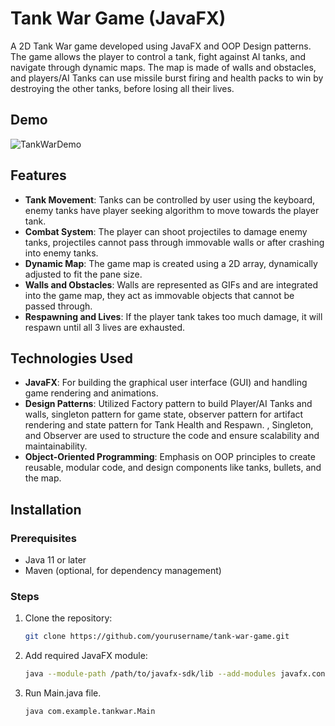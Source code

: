 # Tank War Game (JavaFX)

A 2D Tank War game developed using JavaFX and OOP Design patterns. The game allows the player to control a tank, fight against AI tanks, and navigate through dynamic maps. The map is made of walls and obstacles, and players/AI Tanks can use missile burst firing and health packs to win by destroying the other tanks, before losing all their lives.

## Demo
![TankWarDemo](https://github.com/user-attachments/assets/502b01af-92ac-439d-a2e9-fbee08665359)

## Features

- **Tank Movement**: Tanks can be controlled by user using the keyboard, enemy tanks have player seeking algorithm to move towards the player tank.
- **Combat System**: The player can shoot projectiles to damage enemy tanks, projectiles cannot pass through immovable walls or after crashing into enemy tanks.
- **Dynamic Map**: The game map is created using a 2D array, dynamically adjusted to fit the pane size.
- **Walls and Obstacles**: Walls are represented as GIFs and are integrated into the game map, they act as immovable objects that cannot be passed through.
- **Respawning and Lives**: If the player tank takes too much damage, it will respawn until all 3 lives are exhausted.

## Technologies Used

- **JavaFX**: For building the graphical user interface (GUI) and handling game rendering and animations.
- **Design Patterns**: Utilized Factory pattern to build Player/AI Tanks and walls, singleton pattern for game state, observer pattern for artifact rendering and state pattern for Tank Health and Respawn. 
, Singleton, and Observer are used to structure the code and ensure scalability and maintainability.
- **Object-Oriented Programming**: Emphasis on OOP principles to create reusable, modular code, and design components like tanks, bullets, and the map.

## Installation

### Prerequisites

- Java 11 or later
- Maven (optional, for dependency management)

### Steps

1. Clone the repository:
   ```bash
   git clone https://github.com/yourusername/tank-war-game.git
2. Add required JavaFX module:
   ```bash
   java --module-path /path/to/javafx-sdk/lib --add-modules javafx.controls,javafx.fxml com.example.tankwar.Main
4. Run Main.java file.
   ```bash
   java com.example.tankwar.Main
